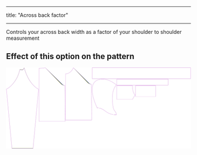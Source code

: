 ***

title: "Across back factor"

***

Controls your across back width as a factor of your shoulder to shoulder measurement

## Effect of this option on the pattern

![This image shows the effect of this option by superimposing several variants that have a different value for this option](hugo_acrossbackfactor_sample.svg "Effect of this option on the pattern")
